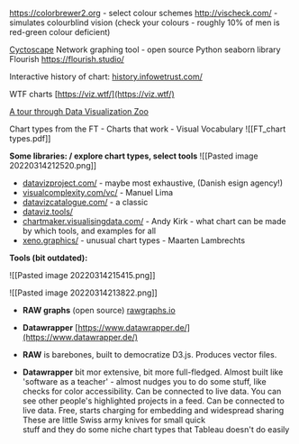 https://colorbrewer2.org - select colour schemes
http://vischeck.com/ - simulates colourblind vision (check your colours - roughly 10% of men is red-green colour deficient)

[Cyctoscape](https://cytoscape.org/) Network graphing tool - open source
Python seaborn library
Flourish https://flourish.studio/


Interactive history of chart: [history.infowetrust.com/](https://history.infowetrust.com/)

WTF charts  [https://viz.wtf/](https://viz.wtf/)

[A tour through Data Visualization Zoo](https://web.archive.org/web/20220314131512/https://queue.acm.org/detail.cfm?id=1805128)

Chart types from the FT - Charts that work - Visual Vocabulary
![[FT_chart types.pdf]]

**Some libraries:  / explore chart types, select tools**
![[Pasted image 20220314212520.png]]

- [datavizproject.com/](https://datavizproject.com/) - maybe most exhaustive, (Danish esign agency!)
- [visualcomplexity.com/vc/](http://www.visualcomplexity.com/vc/) - Manuel Lima
- [datavizcatalogue.com/](https://datavizcatalogue.com/) - a classic
- [dataviz.tools/](http://dataviz.tools/)
- [chartmaker.visualisingdata.com/](http://chartmaker.visualisingdata.com/) - Andy Kirk - what chart can be made by which tools, and examples for all
- [xeno.graphics/](https://xeno.graphics/) - unusual chart types - Maarten Lambrechts

**Tools (bit outdated):**

![[Pasted image 20220314215415.png]]

![[Pasted image 20220314213822.png]]


   
-   **RAW graphs** (open source) [rawgraphs.io](http://rawgraphs.io)
-   **Datawrapper** [https://www.datawrapper.de/](https://www.datawrapper.de/)

- **RAW** is barebones, built to democratize D3.js. Produces vector files.
- **Datawrapper** bit mor extensive, bit more full-fledged. Almost built like 'software as a teacher' - almost nudges you to do some stuff, like checks for color accessibility. Can be connected to live data. You can see other people's highlighted projects in a feed. Can be connected to live data. Free, starts charging for embedding and widespread sharing
These are little Swiss army knives for small quick  
stuff and they do some niche chart types that Tableau doesn't do easily
